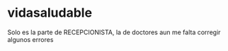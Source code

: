 # vidasaludable
Solo es la parte de RECEPCIONISTA, la de doctores aun me falta corregir algunos errores 

